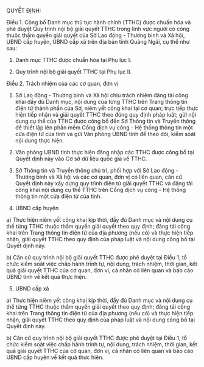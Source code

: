 QUYẾT ĐỊNH:

Điều 1. Công bố Danh mục thủ tục hành chính (TTHC) được chuẩn hóa và phê duyệt Quy trình nội bộ giải quyết TTHC trong lĩnh vực người có công thuộc thẩm quyền giải quyết của Sở Lao động - Thương binh và Xã hội, UBND cấp huyện, UBND cấp xã trên địa bàn tỉnh Quảng Ngãi, cụ thể như sau:

1. Danh mục TTHC được chuẩn hóa tại Phụ lục I.

2. Quy trình nội bộ giải quyết TTHC tại Phụ lục II.

Điều 2. Trách nhiệm của các cơ quan, đơn vị

1. Sở Lao động - Thương binh và Xã hội chịu trách nhiệm đăng tải công khai đầy đủ Danh mục, nội dung của từng TTHC trên Trang thông tin điện tử thành phần của Sở, niêm yết công khai tại cơ quan; trực tiếp thực hiện tiếp nhận và giải quyết TTHC theo đúng quy định pháp luật; gửi nội dung cụ thể của TTHC được công bố đến Sở Thông tin và Truyền thông để thiết lập lên phần mềm Cổng dịch vụ công - Hệ thống thông tin một cửa điện tử của tỉnh và gửi Văn phòng UBND tỉnh để theo dõi, kiểm soát nội dung thực hiện.

2. Văn phòng UBND tỉnh thực hiện đăng nhập các TTHC được công bố tại Quyết định này vào Cơ sở dữ liệu quốc gia về TTHC.

3. Sở Thông tin và Truyền thông chủ trì, phối hợp với Sở Lao động - Thương binh và Xã hội và các cơ quan, đơn vị có liên quan, căn cứ Quyết định này xây dựng quy trình điện tử giải quyết TTHC và đăng tải công khai nội dung cụ thể TTHC trên Cổng dịch vụ công - Hệ thống thông tin một cửa điện tử của tỉnh.

4. UBND cấp huyện

a) Thực hiện niêm yết công khai kịp thời, đầy đủ Danh mục và nội dung cụ thể từng TTHC thuộc thẩm quyền giải quyết theo quy định; đăng tải công khai trên Trang thông tin điện tử của địa phương (nếu có) và thực hiện tiếp nhận, giải quyết TTHC theo quy định của pháp luật và nội dung công bố tại Quyết định này.

b) Căn cứ quy trình nội bộ giải quyết TTHC được phê duyệt tại Điều 1, tổ chức kiểm soát việc chấp hành trình tự, nội dung, trách nhiệm, thời gian, kết quả giải quyết TTHC của cơ quan, đơn vị, cá nhân có liên quan và báo cáo UBND tỉnh về kết quả thực hiện.

5. UBND cấp xã

a) Thực hiện niêm yết công khai kịp thời, đầy đủ Danh mục và nội dung cụ thể từng TTHC thuộc thẩm quyền giải quyết theo quy định; đăng tải công khai trên Trang thông tin điện tử của địa phương (nếu có) và thực hiện tiếp nhận, giải quyết TTHC theo quy định của pháp luật và nội dung công bố tại Quyết định này.

b) Căn cứ quy trình nội bộ giải quyết TTHC được phê duyệt tại Điều 1, tổ chức kiểm soát việc chấp hành trình tự, nội dung, trách nhiệm, thời gian, kết quả giải quyết TTHC của cơ quan, đơn vị, cá nhân có liên quan và báo cáo UBND cấp huyện về kết quả thực hiện.